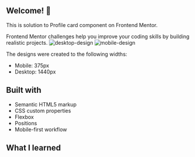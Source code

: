 ## Welcome! 👋

This is solution to <a gref="https://www.frontendmentor.io/challenges/profile-card-component-cfArpWshJ">Profile card component on Frontend Mentor.</a>

Frontend Mentor challenges help you improve your coding skills by building realistic projects.
![desktop-design](https://user-images.githubusercontent.com/89190087/193260019-3e124f2e-5451-40f9-9cfc-690079b817e7.jpg)
![mobile-design](https://user-images.githubusercontent.com/89190087/193260028-cb3972e3-07a1-4031-958d-4f664e5375ed.jpg)


The designs were created to the following widths:

- Mobile: 375px 
- Desktop: 1440px

## Built with
- Semantic HTML5 markup
- CSS custom properties
- Flexbox
- Positions
- Mobile-first workflow

## What I learned
